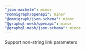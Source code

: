 ```yaml
---
"json-machete": minor
"@omnigraph/openapi": minor
"@omnigraph/json-schema": minor
"@graphql-mesh/openapi": minor
"@graphql-mesh/json-schema": minor
---
```


Support non-string link parameters
